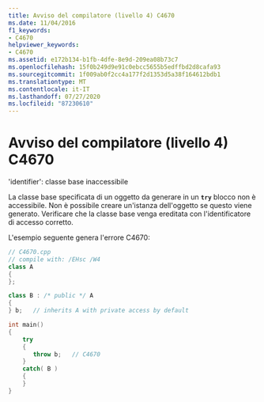 ```yaml
---
title: Avviso del compilatore (livello 4) C4670
ms.date: 11/04/2016
f1_keywords:
- C4670
helpviewer_keywords:
- C4670
ms.assetid: e172b134-b1fb-4dfe-8e9d-209ea08b73c7
ms.openlocfilehash: 15f0b249d9e91c0ebcc5655b5edffbd2d8cafa93
ms.sourcegitcommit: 1f009ab0f2cc4a177f2d1353d5a38f164612bdb1
ms.translationtype: MT
ms.contentlocale: it-IT
ms.lasthandoff: 07/27/2020
ms.locfileid: "87230610"
---
```

# <a name="compiler-warning-level-4-c4670"></a>Avviso del compilatore (livello 4) C4670

'identifier': classe base inaccessibile

La classe base specificata di un oggetto da generare in un **`try`** blocco non è accessibile. Non è possibile creare un'istanza dell'oggetto se questo viene generato. Verificare che la classe base venga ereditata con l'identificatore di accesso corretto.

L'esempio seguente genera l'errore C4670:

```cpp
// C4670.cpp
// compile with: /EHsc /W4
class A
{
};

class B : /* public */ A
{
} b;   // inherits A with private access by default

int main()
{
    try
    {
       throw b;   // C4670
    }
    catch( B )
    {
    }
}
```
